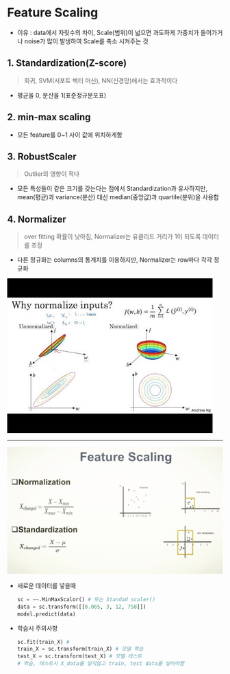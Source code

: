 # Feature Scaling
- 이유 : data에서 자릿수의 차이, Scale(범위)이 넓으면 과도하게 가중치가 들어가거나 noise가 많이 발생하여 Scale를 축소 시켜주는 것
  

## 1. Standardization(Z-score)
  > 회귀, SVM(서포트 벡터 머신), NN(신경망)에서는 효과적이다  
- 평균을 0, 분산을 1(표준정규분포표)

## 2. min-max scaling
- 모든 feature를 0~1 사이 값에 위치하게함

## 3. RobustScaler
  > Outlier의 영향이 적다
- 모든 특성들이 같은 크기를 갖는다는 점에서 Standardization과 유사하지만, mean(평균)과 variance(분산) 대신 median(중앙값)과 quartile(분위)을 사용함

## 4. Normalizer
  > over fitting 확률이 낮아짐, Normalizer는 유클리드 거리가 1이 되도록 데이터를 조정

  - 다른 정규화는 columns의 통계치를 이용하지만, Normalizer는 row마다 각각 정규화

![Euclidean distance](../img/Feature_Scaling2.jpg)

---

![Normalization](../img/Feature_Scaling.jpg)

- 새로운 데이터를 넣을때
  ```python
  sc = ~~.MinMaxScalor() # 또는 Standad scaler()
  data = sc.transform([[0.065, 3, 12, 758]])
  model.predict(data)
  ```
  
- 학습시 주의사항
  ``` python
  sc.fit(train_X) # 
  train_X = sc.transform(train_X) # 모델 학습
  test_X = sc.transform(test_X) # 모델 테스트 
  # 학습, 테스트시 X_data를 넣지않고 train, test data를 넣어야함
  ```
